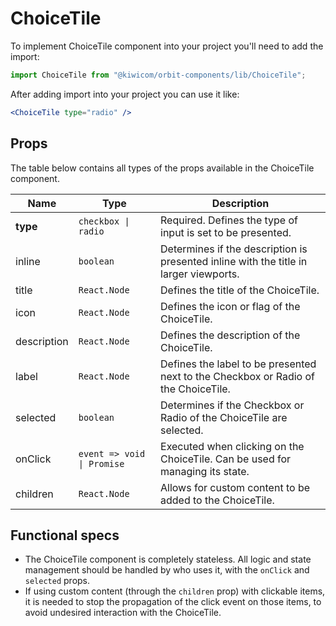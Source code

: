 # ChoiceTile

To implement ChoiceTile component into your project you'll need to add the import:

```jsx
import ChoiceTile from "@kiwicom/orbit-components/lib/ChoiceTile";
```

After adding import into your project you can use it like:

```jsx
<ChoiceTile type="radio" />
```

## Props

The table below contains all types of the props available in the ChoiceTile component.

| Name        | Type                       | Description                                                                           |
| ----------- | -------------------------- | ------------------------------------------------------------------------------------- |
| **type**    | `checkbox \| radio`        | Required. Defines the type of input is set to be presented.                           |
| inline      | `boolean`                  | Determines if the description is presented inline with the title in larger viewports. |
| title       | `React.Node`               | Defines the title of the ChoiceTile.                                                  |
| icon        | `React.Node`               | Defines the icon or flag of the ChoiceTile.                                           |
| description | `React.Node`               | Defines the description of the ChoiceTile.                                            |
| label       | `React.Node`               | Defines the label to be presented next to the Checkbox or Radio of the ChoiceTile.    |
| selected    | `boolean`                  | Determines if the Checkbox or Radio of the ChoiceTile are selected.                   |
| onClick     | `event => void \| Promise` | Executed when clicking on the ChoiceTile. Can be used for managing its state.         |
| children    | `React.Node`               | Allows for custom content to be added to the ChoiceTile.                              |

## Functional specs

- The ChoiceTile component is completely stateless. All logic and state management should be handled by who uses it, with the `onClick` and `selected` props.
- If using custom content (through the `children` prop) with clickable items, it is needed to stop the propagation of the click event on those items, to avoid undesired interaction with the ChoiceTile.
